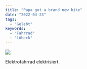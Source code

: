 ```yaml
---
title: "Papa got a brand new bike"
date: "2022-04-23"
tags:
  - "Gelebt"
keywords:
  - "Fahrrad"
  - "Lübeck"
---
```


![](/img/img_1298.jpg)

Elektrofahrrad elektrisiert.
